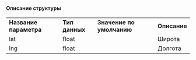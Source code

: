 #### Описание структуры

|     |     |     |     |
| --- | --- | --- | --- |
| **Название параметра** | **Тип данных** | **Значение по умолчанию** | **Описание** |
| lat | float |     | Широта |
| lng | float |     | Долгота |